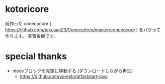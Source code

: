 # kotoricore

前作った conecocore ( https://github.com/takusan23/Coneco/tree/master/conecocore ) をパクって作ります。
実質後継です。

# special thanks

- moovブロックを先頭に移動する (ダウンロードしながら再生)
    - https://github.com/ypresto/qtfaststart-java